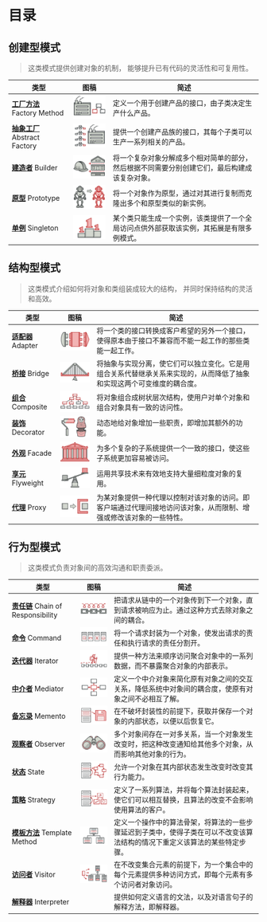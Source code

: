 # 目录

## 创建型模式
> 这类模式提供创建对象的机制， 能够提升已有代码的灵活性和可复用性。

|   类型   |   图稿   |   简述   |
| ---- | ---- | ---- |
|[**工厂方法**](design-patterns/factoryMethod) Factory Method |![工厂方法](_media/images/factory-method-mini.png) | 定义一个用于创建产品的接口，由子类决定生产什么产品。|
|[**抽象工厂**](design-patterns/abstractFactory) Abstract Factory |![抽象工厂](_media/images/abstract-factory-mini.png)      |提供一个创建产品族的接口，其每个子类可以生产一系列相关的产品。|
|[**建造者**](design-patterns/builder) Builder      |![建造者](_media/images/builder-mini.png)      |将一个复杂对象分解成多个相对简单的部分，然后根据不同需要分别创建它们，最后构建成该复杂对象。|
|[**原型**](design-patterns/prototype)  Prototype     |![原型](_media/images/prototype-mini.png)      |将一个对象作为原型，通过对其进行复制而克隆出多个和原型类似的新实例。|
|[**单例**](design-patterns/singleton) Singleton      |![单例](_media/images/singleton-mini.png)     |某个类只能生成一个实例，该类提供了一个全局访问点供外部获取该实例，其拓展是有限多例模式。|


## 结构型模式
> 这类模式介绍如何将对象和类组装成较大的结构， 并同时保持结构的灵活和高效。

|   类型   |   图稿   |   简述   |
| ---- | ---- | ---- |
|[**适配器**](design-patterns/adapter) Adapter |![适配器](_media/images/adapter-mini.png)      |将一个类的接口转换成客户希望的另外一个接口，使得原本由于接口不兼容而不能一起工作的那些类能一起工作。|
|[**桥接**](design-patterns/bridge) Bridge |![桥接](_media/images/bridge-mini.png)      |将抽象与实现分离，使它们可以独立变化。它是用组合关系代替继承关系来实现的，从而降低了抽象和实现这两个可变维度的耦合度。|
|[**组合**](design-patterns/composite) Composite      |![组合](_media/images/composite-mini.png)      |将对象组合成树状层次结构，使用户对单个对象和组合对象具有一致的访问性。|
|[**装饰**](design-patterns/decorator)  Decorator     |![装饰](_media/images/decorator-mini.png)      |动态地给对象增加一些职责，即增加其额外的功能。|
|[**外观**](design-patterns/facade) Facade      |![外观](_media/images/facade-mini.png)     |为多个复杂的子系统提供一个一致的接口，使这些子系统更加容易被访问。|
|[**享元**](design-patterns/flyweight) Flyweight      |![享元](_media/images/flyweight-mini.png)     |运用共享技术来有效地支持大量细粒度对象的复用。|
|[**代理**](design-patterns/proxy) Proxy      |![代理](_media/images/proxy-mini.png)     |为某对象提供一种代理以控制对该对象的访问。即客户端通过代理间接地访问该对象，从而限制、增强或修改该对象的一些特性。|


## 行为型模式
> 这类模式负责对象间的高效沟通和职责委派。

|   类型   |   图稿   |   简述   |
| ---- | ---- | ---- |
|[**责任链**](design-patterns/chain) Chain of Responsibility |![责任链](_media/images/chain-of-responsibility-mini.png)      |把请求从链中的一个对象传到下一个对象，直到请求被响应为止。通过这种方式去除对象之间的耦合。|
|[**命令**](design-patterns/command) Command |![命令](_media/images/command-mini.png)      |将一个请求封装为一个对象，使发出请求的责任和执行请求的责任分割开。|
|[**迭代器**](design-patterns/iterator) Iterator      |![迭代器](_media/images/iterator-mini.png)      |提供一种方法来顺序访问聚合对象中的一系列数据，而不暴露聚合对象的内部表示。|
|[**中介者**](design-patterns/mediator)  Mediator     |![中介者](_media/images/mediator-mini.png)      |定义一个中介对象来简化原有对象之间的交互关系，降低系统中对象间的耦合度，使原有对象之间不必相互了解。|
|[**备忘录**](design-patterns/memento) Memento      |![备忘录](_media/images/memento-mini.png)     |在不破坏封装性的前提下，获取并保存一个对象的内部状态，以便以后恢复它。|
|[**观察者**](design-patterns/observer) Observer      |![观察者](_media/images/observer-mini.png)     |多个对象间存在一对多关系，当一个对象发生改变时，把这种改变通知给其他多个对象，从而影响其他对象的行为。|
|[**状态**](design-patterns/state) State      |![状态](_media/images/state-mini.png)     |允许一个对象在其内部状态发生改变时改变其行为能力。|
|[**策略**](design-patterns/strategy) Strategy      |![策略](_media/images/strategy-mini.png)     |定义了一系列算法，并将每个算法封装起来，使它们可以相互替换，且算法的改变不会影响使用算法的客户。|
|[**模板方法**](design-patterns/templateMethod) Template Method      |![模板方法](_media/images/template-method-mini.png)     |定义一个操作中的算法骨架，将算法的一些步骤延迟到子类中，使得子类在可以不改变该算法结构的情况下重定义该算法的某些特定步骤。|
|[**访问者**](design-patterns/visitor) Visitor      |![访问者](_media/images/visitor-mini.png)     |在不改变集合元素的前提下，为一个集合中的每个元素提供多种访问方式，即每个元素有多个访问者对象访问。|
|[**解释器**](design-patterns/interpreter) Interpreter      |    |提供如何定义语言的文法，以及对语言句子的解释方法，即解释器。|